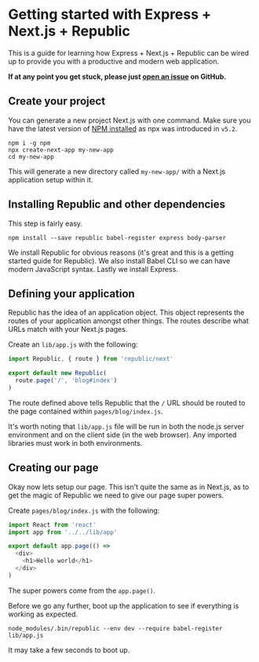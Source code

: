 # Getting started with Express + Next.js + Republic

This is a guide for learning how Express + Next.js + Republic can be wired up to provide you with a productive and modern web application.

**If at any point you get stuck, please just [open an issue](https://github.com/lukemorton/republic/issues) on GitHub.**

## Create your project

You can generate a new project Next.js with one command. Make sure you have the latest version of [NPM installed](https://docs.npmjs.com/getting-started/installing-node#updating-npm) as npx was introduced in `v5.2`.

```
npm i -g npm
npx create-next-app my-new-app
cd my-new-app
```

This will generate a new directory called `my-new-app/` with a Next.js application setup within it.

## Installing Republic and other dependencies

This step is fairly easy.

```
npm install --save republic babel-register express body-parser
```

We install Republic for obvious reasons (it's great and this is a getting started guide for Republic). We also install Babel CLI so we can have modern JavaScript syntax. Lastly we install Express.

## Defining your application

Republic has the idea of an application object. This object represents the routes of your application amongst other things. The routes describe what URLs match with your Next.js pages.

Create an `lib/app.js` with the following:

``` js
import Republic, { route } from 'republic/next'

export default new Republic(
  route.page('/', 'blog#index')
)
```

The route defined above tells Republic that the `/` URL should be routed to the page contained within `pages/blog/index.js`.

It's worth noting that `lib/app.js` file will be run in both the node.js server environment and on the client side (in the web browser). Any imported libraries must work in both environments.

## Creating our page

Okay now lets setup our page. This isn't quite the same as in Next.js, as to get the magic of Republic we need to give our page super powers.

Create `pages/blog/index.js` with the following:

``` js
import React from 'react'
import app from '../../lib/app'

export default app.page(() =>
  <div>
    <h1>Hello world</h1>
  </div>
)
```

The super powers come from the `app.page()`.

Before we go any further, boot up the application to see if everything is working as expected.

```
node_modules/.bin/republic --env dev --require babel-register lib/app.js
```

It may take a few seconds to boot up.
